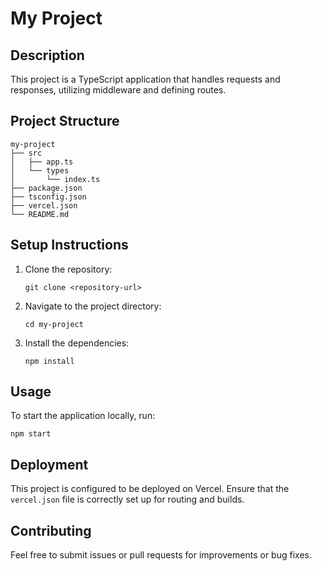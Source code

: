 # My Project

## Description
This project is a TypeScript application that handles requests and responses, utilizing middleware and defining routes.

## Project Structure
```
my-project
├── src
│   ├── app.ts
│   └── types
│       └── index.ts
├── package.json
├── tsconfig.json
├── vercel.json
└── README.md
```

## Setup Instructions
1. Clone the repository:
   ```
   git clone <repository-url>
   ```
2. Navigate to the project directory:
   ```
   cd my-project
   ```
3. Install the dependencies:
   ```
   npm install
   ```

## Usage
To start the application locally, run:
```
npm start
```

## Deployment
This project is configured to be deployed on Vercel. Ensure that the `vercel.json` file is correctly set up for routing and builds.

## Contributing
Feel free to submit issues or pull requests for improvements or bug fixes.